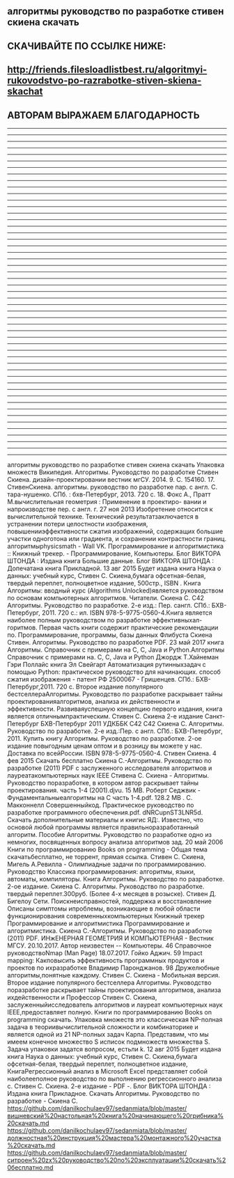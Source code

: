 алгоритмы руководство по разработке стивен скиена скачать
--------------------------------------------------
СКАЧИВАЙТЕ ПО ССЫЛКЕ НИЖЕ:
--------------------------------------------------
http://friends.filesloadlistbest.ru/algoritmyi-rukovodstvo-po-razrabotke-stiven-skiena-skachat
--------------------------------------------------
АВТОРАМ ВЫРАЖАЕМ БЛАГОДАРНОСТЬ
--------------------------------------------------
--------------------------------------------------
--------------------------------------------------
--------------------------------------------------
--------------------------------------------------
--------------------------------------------------
--------------------------------------------------
--------------------------------------------------
--------------------------------------------------
--------------------------------------------------
--------------------------------------------------
--------------------------------------------------
--------------------------------------------------
--------------------------------------------------
--------------------------------------------------
--------------------------------------------------
--------------------------------------------------
--------------------------------------------------
--------------------------------------------------
--------------------------------------------------
--------------------------------------------------
--------------------------------------------------
--------------------------------------------------
--------------------------------------------------
--------------------------------------------------
--------------------------------------------------
--------------------------------------------------
--------------------------------------------------
--------------------------------------------------
--------------------------------------------------
--------------------------------------------------
--------------------------------------------------
--------------------------------------------------
--------------------------------------------------
--------------------------------------------------
--------------------------------------------------
--------------------------------------------------
--------------------------------------------------
--------------------------------------------------
--------------------------------------------------
--------------------------------------------------
--------------------------------------------------
--------------------------------------------------
--------------------------------------------------
--------------------------------------------------
--------------------------------------------------
--------------------------------------------------
--------------------------------------------------
--------------------------------------------------
--------------------------------------------------
--------------------------------------------------
--------------------------------------------------
алгоритмы руководство по разработке стивен скиена скачать Упаковка множеств  Википедия. Алгоритмы. Руководство по разработке  Стивен Скиена. дизайн-проектировании  вестник мгСУ. 2014.  9. С. 154160. 17. СтивенСкиена. алгоритмы. руководство по разработке  пар. с англ. С. тара-нушенко. СПб. : бхв-Петербург, 2013. 720 с. 18. Фокс А., Пратт М.вычислительная геометрия : Применение в проектиро- вании и напроизводстве  пер. с англ. г. 27 ноя 2013  Изобретение относится к вычислительной технике. Технический результатзаключается в устранении потери целостности изображения, повышенииэффективности сжатия изображений, содержащих большие участки одноготона или градиента, и сохранении контрастности границ. алгоритмыphysicsmath - Wall  VK. Программирование и алгоритмистика :: Книжный трекер. - Программирование, Компьютеры. Блог ВИКТОРА ШТОНДА : Издана книга Большие данные. Блог ВИКТОРА ШТОНДА : Допечатана книга Прикладной. 13 авг 2015  Будет издана книга Наука о данных: учебный курс, Стивен С. Скиена,бумага офсетная-белая, твердый переплет, полноцветное издание, 500стр., ISBN . Книга Алгоритмы: вводный курс (Algorithms Unlocked)является руководством по основам компьютерных алгоритмов. Читатели. Скиена С. С42 Алгоритмы. Руководство по разработке.  2-е изд.: Пер. сангл.  СПб.: БХВ-Петербург, 2011.  720 с.: ил. ISBN 978-5-9775-0560-4.Книга является наиболее полным руководством по разработке эффективныхал- горитмов. Первая часть книги содержит практические рекомендации по. Программирование, программы, базы данных  Флибуста
Скиена Стивен. Алгоритмы. Руководство по разработке PDF. 23 май 2017  книга Алгоритмы. Справочник с примерами на C, C, Java и Python.Алгоритмы Справочник с примерами на. C, C, Java и Python Джордж Т.Хайнеман Гэри Поллайс  книга Эл Свейгарт Автоматизация рутинныхзадач с помощью Python: практическое руководство для начинающих. способ сжатия изображения - патент РФ 2500067 - Гришенцев. СПб.: БХВ-Петербург,2011. 720 с. Второе издание популярного бестселлераАлгоритмы. Руководство по разработке раскрывает тайны проектированияалгоритмов, анализа их действенности и эффективности. Развиваяуспешную концепцию первого издания, книга является отличнымпрактическим. Стивен С. Скиена 2-е издание Санкт-Петербург БХВ-Петербург 2011 УДКББК С42 С42 Скиена С. Алгоритмы. Руководство по разработке. 2-е изд.:Пер. с англ. СПб.: БХВ-Петербург, 2011. Купить книгу Алгоритмы. Руководство по разработке. 2-ое издание повыгодным ценам оптом и в розницу вы можете у нас. Доставка по всейРоссии. ISBN 978-5-9775-0560-4. Стивен Скиена. 4 фев 2015  Скачать бесплатно Скиена С.-Алгоритмы. Руководство по разработке (2011) PDF с   заслуженного исследователя алгоритмов и лауреатакомпьютерных наук IEEE Стивена С. Скиена - Алгоритмы. Руководство поразработке, в котором автор раскрывает тайны проектирования. часть 1-4 (2001).djvu. 15 MB. Роберт Седжвик - Фундаментальныеалгоритмы на C часть 1-4.pdf. 128.2 MB . С. Макконнелл Совершенныйкод. Практическое руководство по разработке программного обеспечения.pdf. dNRCupnST3LNR5d. Скачать дополнительные материалы и книгис ЯД:. Известно, что основой любой программы является правильноразработанный алгоритм. Пособие Алгоритмы. Руководство по разработке одно из немногих, посвященных вопросу анализа алгоритмов зад. 20 май 2006  Книги по программированию  Books on programming - Общая тема скачатьбесплатно, не торрент, прямая ссылка.  Стивен С. Скиена, Мигель А.Ревилла - Олимпиадные задачи по программированию. Руководство Классика программирования: алгоритмы, языки, автоматы, компиляторы. Книга Алгоритмы. Руководство по разработке. 2-ое издание. Скиена С. Алгоритмы. Руководство по разработке. твердый переплет.300руб. (Более 4-х месяцев в розыске). Стивен Д. Бигелоу Сети. Поискнеисправностей, поддержка и восстановление Описаны симптомы ипроблемы, возникающие в любой области функционирования современныхкомпьютерных
Книжный трекер  Программирование и алгоритмистика Программирование и алгоритмистика. Скиена С.-Алгоритмы. Руководство по разработке (2011) PDF. ИНжЕНЕРНАЯ ГЕОМЕТРИЯ И КОМПьЮТЕРНАЯ  - Вестник МГСУ. 20.10.2017. Автор неизвестен -- Компьютеры. 46 Справочное руководствоNmap (Man Page)  18.07.2017. Гойко Аджич. 59 Impact mapping: Какповысить эффективность программных продуктов и проектов по ихразработке  Владимир Паронджанов. 98 Дружелюбные алгоритмы,понятные каждому. Стивен С. Скиена - Мобильная версия. Второе издание популярного бестселлера Алгоритмы. Руководство поразработке раскрывает тайны проектирования алгоритмов, анализа ихдейственности и  Профессор Стивен С. Скиена, заслуженныйисследователь алгоритмов и лауреат компьютерных наук IEEE,предоставляет полную. Книги по программированию  Books on programming скачать. Упаковка множеств  это классическая NP-полная задача в теориивычислительной сложности и комбинаторике и является одной из 21 NP-полных задач Карпа. Представим, что мы имеем конечное множество S исписок подмножеств множества S. Задача упаковки задатся вопросом, естьли k. 12 авг 2015  Будет издана книга Наука о данных: учебный курс, Стивен С. Скиена,бумага офсетная-белая, твердый переплет, полноцветное издание,  КнигаРегрессионный анализ в Microsoft Excel представляет собой наиболееполное руководство по выполнению регрессионного анализа с. Стивен С. Скиена. 2-е издание - PDF -. Блог ВИКТОРА ШТОНДА : Издана книга Прикладное. Скачать Алгоритмы. Руководство по разработке - Скиена С.
https://github.com/danilkochulaev97/sedanmiata/blob/master/вишневский%20настольная%20книга%20начинающего%20грибника%20скачать.md
https://github.com/danilkochulaev97/sedanmiata/blob/master/должностная%20инструкция%20мастера%20монтажного%20участка%20скачать.md
https://github.com/danilkochulaev97/sedanmiata/blob/master/ситроен%20zx%20руководство%20по%20эксплуатации%20скачать%20бесплатно.md